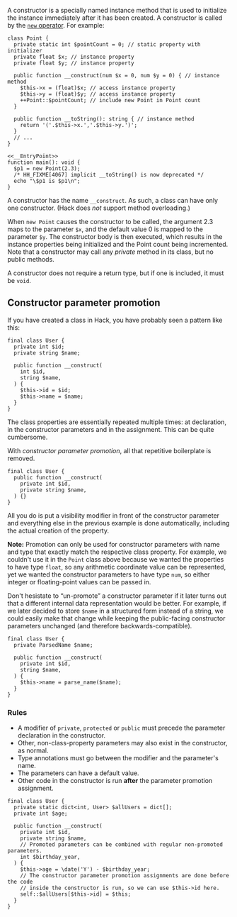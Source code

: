 A constructor is a specially named instance method that is used to initialize the instance immediately after it has been created.  A
constructor is called by the [`new` operator](../expressions-and-operators/new.md).  For example:

```Point.php
class Point {
  private static int $pointCount = 0; // static property with initializer
  private float $x; // instance property
  private float $y; // instance property

  public function __construct(num $x = 0, num $y = 0) { // instance method
    $this->x = (float)$x; // access instance property
    $this->y = (float)$y; // access instance property
    ++Point::$pointCount; // include new Point in Point count
  }

  public function __toString(): string { // instance method
    return '('.$this->x.','.$this->y.')';
  }
  // ...
}

<<__EntryPoint>>
function main(): void {
  $p1 = new Point(2.3);
  /* HH_FIXME[4067] implicit __toString() is now deprecated */
  echo "\$p1 is $p1\n";
}
```

A constructor has the name `__construct`.  As such, a class can have only one constructor.  (Hack does *not* support method overloading.)

When `new Point` causes the constructor to be called, the argument 2.3 maps to the parameter `$x`, and the default value 0 is mapped to
the parameter `$y`.  The constructor body is then executed, which results in the instance properties being initialized and the Point count
being incremented.  Note that a constructor may call any *private* method in its class, but no public methods.

A constructor does not require a return type, but if one is included, it must be `void`.

## Constructor parameter promotion

If you have created a class in Hack, you have probably seen a pattern like this:

```duplication.noexec.hack no-auto-output
final class User {
  private int $id;
  private string $name;

  public function __construct(
    int $id,
    string $name,
  ) {
    $this->id = $id;
    $this->name = $name;
  }
}
```

The class properties are essentially repeated multiple times: at declaration, in
the constructor parameters and in the assignment. This can be quite cumbersome.

With *constructor parameter promotion*, all that repetitive boilerplate is
removed.

```promotion.noexec.hack no-auto-output
final class User {
  public function __construct(
    private int $id,
    private string $name,
  ) {}
}
```

All you do is put a visibility modifier in front of the constructor parameter
and everything else in the previous example is done automatically, including the
actual creation of the property.

**Note:** Promotion can only be used for constructor parameters with name and
type that exactly match the respective class property. For example, we couldn't
use it in the `Point` class above because we wanted the properties to have type
`float`, so any arithmetic coordinate value can be represented, yet we wanted
the constructor parameters to have type `num`, so either integer or
floating-point values can be passed in.

Don't hesistate to &ldquo;un-promote&rdquo; a constructor parameter if it later
turns out that a different internal data representation would be better. For
example, if we later decided to store `$name` in a structured form instead of a string, we could easily make that change while keeping the public-facing
constructor parameters unchanged (and therefore backwards-compatible).

```unpromotion.noexec.hack no-auto-output
final class User {
  private ParsedName $name;

  public function __construct(
    private int $id,
    string $name,
  ) {
    $this->name = parse_name($name);
  }
}
```

### Rules

* A modifier of `private`, `protected` or `public` must precede the parameter
  declaration in the constructor.
* Other, non-class-property parameters may also exist in the constructor, as
  normal.
* Type annotations must go between the modifier and the parameter's name.
* The parameters can have a default value.
* Other code in the constructor is run **after** the parameter promotion
  assignment.

```promotion-rules.noexec.hack no-auto-output
final class User {
  private static dict<int, User> $allUsers = dict[];
  private int $age;

  public function __construct(
    private int $id,
    private string $name,
    // Promoted parameters can be combined with regular non-promoted parameters.
    int $birthday_year,
  ) {
    $this->age = \date('Y') - $birthday_year;
    // The constructor parameter promotion assignments are done before the code
    // inside the constructor is run, so we can use $this->id here.
    self::$allUsers[$this->id] = $this;
  }
}
```
